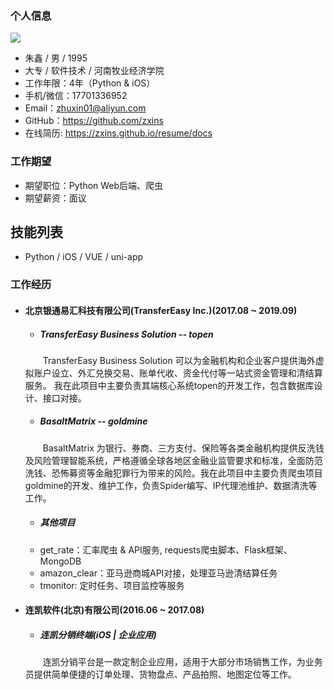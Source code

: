 ### 个人信息  
![](https://tva1.sinaimg.cn/large/006tNbRwly1g9jmhgqx3xj302202r0sy.jpg)
* 朱鑫 / 男 / 1995
* 大专 / 软件技术 / 河南牧业经济学院
* 工作年限：4年（Python & iOS）
* 手机/微信：17701336952
* Email：<zhuxin01@aliyun.com>
* GitHub：<https://github.com/zxins>
* 在线简历: <https://zxins.github.io/resume/docs>

### 工作期望
* 期望职位：Python Web后端、爬虫
* 期望薪资：面议
 
## 技能列表
* Python / iOS / VUE / uni-app

### 工作经历  
* #### 北京银通易汇科技有限公司(TransferEasy Inc.)(2017.08 ~ 2019.09)  
	- ##### TransferEasy Business Solution -- topen
	&emsp;&emsp;TransferEasy Business Solution 可以为金融机构和企业客户提供海外虚拟账户设立、外汇兑换交易、账单代收、资金代付等一站式资金管理和清结算服务。
	我在此项目中主要负责其端核心系统topen的开发工作，包含数据库设计、接口对接。

	- ##### BasaltMatrix -- goldmine
	&emsp;&emsp;BasaltMatrix 为银行、券商、三方支付、保险等各类金融机构提供反洗钱及风险管理智能系统，严格遵循全球各地区金融业监管要求和标准，全面防范洗钱、恐怖募资等金融犯罪行为带来的风险。我在此项目中主要负责爬虫项目goldmine的开发、维护工作，负责Spider编写、IP代理池维护、数据清洗等工作。
	- ##### 其他项目
	* get_rate：汇率爬虫 & API服务, requests爬虫脚本、Flask框架、MongoDB
	* amazon_clear：亚马逊商城API对接，处理亚马逊清结算任务
	* tmonitor: 定时任务、项目监控等服务


* #### 连凯软件(北京)有限公司(2016.06 ~ 2017.08)  
	- ##### 连凯分销终端(iOS | 企业应用)
	&emsp;&emsp;连凯分销平台是一款定制企业应用，适用于大部分市场销售工作，为业务员提供简单便捷的订单处理、货物盘点、产品拍照、地图定位等工作。
